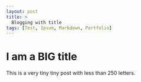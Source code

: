 ```yaml
---
layout: post
title: >
  Blogging with title
tags: [Test, Ipsum, Markdown, Portfolio]
---
```


# I am a BIG title

This is a very tiny tiny post with less than 250 letters.
